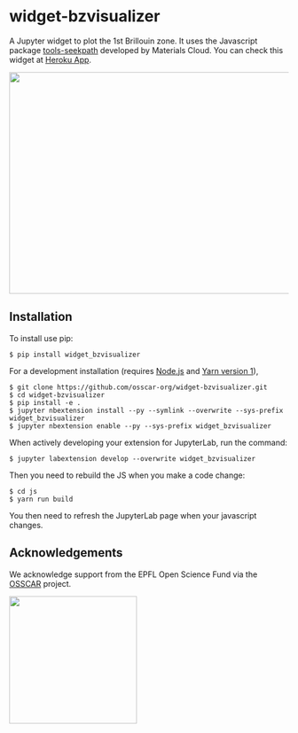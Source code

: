 widget-bzvisualizer
===============================

A Jupyter widget to plot the 1st Brillouin zone. It uses the Javascript package 
[tools-seekpath](https://github.com/materialscloud-org/tools-seekpath)
developed by Materials Cloud. You can check this widget at
[Heroku App](https://osscar-widget-bzvisualizer.herokuapp.com).

<img src="./example/widget-bzvisualizer.gif" width="750" height="400">

Installation
------------

To install use pip:

    $ pip install widget_bzvisualizer

For a development installation (requires [Node.js](https://nodejs.org) and [Yarn version 1](https://classic.yarnpkg.com/)),

    $ git clone https://github.com/osscar-org/widget-bzvisualizer.git
    $ cd widget-bzvisualizer
    $ pip install -e .
    $ jupyter nbextension install --py --symlink --overwrite --sys-prefix widget_bzvisualizer
    $ jupyter nbextension enable --py --sys-prefix widget_bzvisualizer

When actively developing your extension for JupyterLab, run the command:

    $ jupyter labextension develop --overwrite widget_bzvisualizer

Then you need to rebuild the JS when you make a code change:

    $ cd js
    $ yarn run build

You then need to refresh the JupyterLab page when your javascript changes.

## Acknowledgements

We acknowledge support from the EPFL Open Science Fund via the [OSSCAR](http://www.osscar.org) project.

<img src='http://www.osscar.org/wp-content/uploads/2019/03/OSSCAR-logo.png' width='230'>

